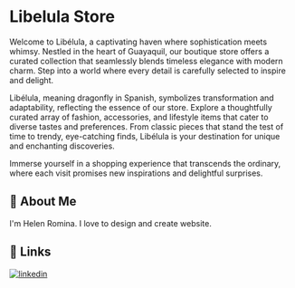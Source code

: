 # Libelula Store

Welcome to Libélula, a captivating haven where sophistication meets whimsy. Nestled in the heart of Guayaquil, our boutique store offers a curated collection that seamlessly blends timeless elegance with modern charm. Step into a world where every detail is carefully selected to inspire and delight.

Libélula, meaning dragonfly in Spanish, symbolizes transformation and adaptability, reflecting the essence of our store. Explore a thoughtfully curated array of fashion, accessories, and lifestyle items that cater to diverse tastes and preferences. From classic pieces that stand the test of time to trendy, eye-catching finds, Libélula is your destination for unique and enchanting discoveries.

Immerse yourself in a shopping experience that transcends the ordinary, where each visit promises new inspirations and delightful surprises.




## 🚀 About Me
I'm Helen Romina. I love to design and create website. 


## 🔗 Links
[![linkedin](https://img.shields.io/badge/linkedin-0A66C2?style=for-the-badge&logo=linkedin&logoColor=white)](https://www.linkedin.com/in/romina-cruz-/)


